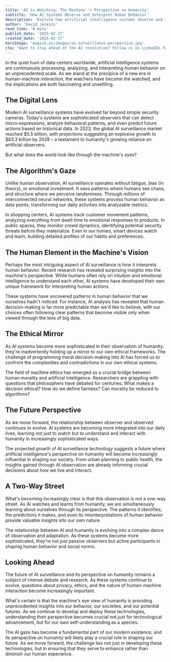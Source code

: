 ```yaml
---
title: 'AI is Watching: The Machine''s Perspective on Humanity'
subtitle: 'How AI Systems Observe and Interpret Human Behavior'
description: 'Explore how artificial intelligence systems observe and interpret human behavior, revealing surprising patterns and insights about our nature that are only visible through the lens of machine learning and big data analysis.'
author: 'David Jenkins'
read_time: '8 mins'
publish_date: '2025-02-17'
created_date: '2025-02-17'
heroImage: 'magick.ai/images/ai-surveillance-perspective.jpg'
cta: 'Want to stay ahead of the AI revolution? Follow us on LinkedIn for daily insights into how artificial intelligence is reshaping our world and what it means for your future.'
---
```


In the quiet hum of data centers worldwide, artificial intelligence systems are continuously processing, analyzing, and interpreting human behavior on an unprecedented scale. As we stand at the precipice of a new era in human-machine interaction, the watchers have become the watched, and the implications are both fascinating and unsettling.

## The Digital Lens

Modern AI surveillance systems have evolved far beyond simple security cameras. Today's systems are sophisticated observers that can detect micro-expressions, analyze behavioral patterns, and even predict future actions based on historical data. In 2023, the global AI surveillance market reached $5.5 billion, with projections suggesting an explosive growth to $83.3 billion by 2028 – a testament to humanity's growing reliance on artificial observers.

But what does the world look like through the machine's eyes?

## The Algorithm's Gaze

Unlike human observation, AI surveillance operates without fatigue, bias (in theory), or emotional investment. It sees patterns where humans see chaos, and structure where we perceive randomness. Through millions of interconnected neural networks, these systems process human behavior as data points, transforming our daily activities into analyzable metrics.

In shopping centers, AI systems track customer movement patterns, analyzing everything from dwell time to emotional responses to products. In public spaces, they monitor crowd dynamics, identifying potential security threats before they materialize. Even in our homes, smart devices watch and learn, building detailed profiles of our habits and preferences.

## The Human Element in the Machine's Vision

Perhaps the most intriguing aspect of AI surveillance is how it interprets human behavior. Recent research has revealed surprising insights into the machine's perspective. While humans often rely on intuition and emotional intelligence to understand each other, AI systems have developed their own unique framework for interpreting human actions.

These systems have uncovered patterns in human behavior that we ourselves hadn't noticed. For instance, AI analysis has revealed that human decision-making is far more predictable than we'd like to believe, with our choices often following clear patterns that become visible only when viewed through the lens of big data.

## The Ethical Mirror

As AI systems become more sophisticated in their observation of humanity, they're inadvertently holding up a mirror to our own ethical frameworks. The challenge of programming moral decision-making into AI has forced us to confront the complexities and contradictions in our own ethical systems.

The field of machine ethics has emerged as a crucial bridge between human morality and artificial intelligence. Researchers are grappling with questions that philosophers have debated for centuries: What makes a decision ethical? How do we define fairness? Can morality be reduced to algorithms?

## The Future Perspective

As we move forward, the relationship between observer and observed continues to evolve. AI systems are becoming more integrated into our daily lives, learning not just to watch but to understand and interact with humanity in increasingly sophisticated ways.

The projected growth of AI surveillance technology suggests a future where artificial intelligence's perspective on humanity will become increasingly influential in shaping our society. From urban planning to public health, the insights gained through AI observation are already informing crucial decisions about how we live and interact.

## A Two-Way Street

What's becoming increasingly clear is that this observation is not a one-way street. As AI watches and learns from humanity, we are simultaneously learning about ourselves through its perspective. The patterns it identifies, the predictions it makes, and even its misinterpretations of human behavior provide valuable insights into our own nature.

The relationship between AI and humanity is evolving into a complex dance of observation and adaptation. As these systems become more sophisticated, they're not just passive observers but active participants in shaping human behavior and social norms.

## Looking Ahead

The future of AI surveillance and its perspective on humanity remains a subject of intense debate and research. As these systems continue to evolve, questions about privacy, ethics, and the nature of human-machine interaction become increasingly important.

What's certain is that the machine's eye view of humanity is providing unprecedented insights into our behavior, our societies, and our potential futures. As we continue to develop and deploy these technologies, understanding their perspective becomes crucial not just for technological advancement, but for our own self-understanding as a species.

The AI gaze has become a fundamental part of our modern existence, and its perspective on humanity will likely play a crucial role in shaping our future. As we move forward, the challenge lies not just in developing these technologies, but in ensuring that they serve to enhance rather than diminish our human experience.